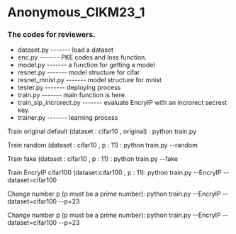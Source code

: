 # Anonymous_CIKM23_1

### The codes for reviewers.

- dataset.py ------- load a dataset
- enc.py -------  PKE codes and loss function.
- model.py -------  a function for getting a model 
- resnet.py ------- model structure for cifar
- resnet_mnist.py ------- model structure for mnist
- tester.py ------- deploying process
- train.py ------- main function is here.
- train_sip_incrorect.py ------- evaluate EncryIP with an  incrorect secrest key.
- trainer.py ------- learning process

Train original default (dataset : cifar10 , original) :
python train.py

Train random (dataset : cifar10 , p : 11) :
python train.py --random

Train fake (dataset : cifar10 , p : 11) :
python train.py --fake

Train EncryIP cifar100 (dataset:cifar100 , p : 11):
python train.py --EncryIP --dataset=cifar100

Change number p (p must be a prime number):
python train.py --EncryIP --dataset=cifar100 --p=23

Change number p (p must be a prime number):
python train.py --EncryIP --dataset=cifar100 --p=23

